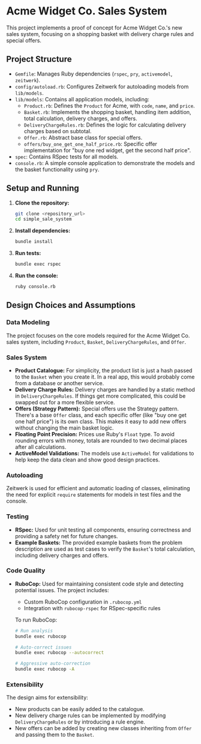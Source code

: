 # Acme Widget Co. Sales System

This project implements a proof of concept for Acme Widget Co.'s new sales system, focusing on a shopping basket with delivery charge rules and special offers.

## Project Structure

- `Gemfile`: Manages Ruby dependencies (`rspec`, `pry`, `activemodel`, `zeitwerk`).
- `config/autoload.rb`: Configures Zeitwerk for autoloading models from `lib/models`.
- `lib/models`: Contains all application models, including:
  - `Product.rb`: Defines the `Product` for Acme, with `code`, `name`, and `price`.
  - `Basket.rb`: Implements the shopping basket, handling item addition, total calculation, delivery charges, and offers.
  - `DeliveryChargeRules.rb`: Defines the logic for calculating delivery charges based on subtotal.
  - `Offer.rb`: Abstract base class for special offers.
  - `offers/buy_one_get_one_half_price.rb`: Specific offer implementation for "buy one red widget, get the second half price".
- `spec`: Contains RSpec tests for all models.
- `console.rb`: A simple console application to demonstrate the models and the basket functionality using `pry`.

## Setup and Running

1.  **Clone the repository:**
    ```bash
    git clone <repository_url>
    cd simple_sale_system
    ```
2.  **Install dependencies:**
    ```bash
    bundle install
    ```
3.  **Run tests:**
    ```bash
    bundle exec rspec
    ```
4.  **Run the console:**
    ```bash
    ruby console.rb
    ```

## Design Choices and Assumptions

### Data Modeling

The project focuses on the core models required for the Acme Widget Co. sales system, including `Product`, `Basket`, `DeliveryChargeRules`, and `Offer`.

### Sales System

-   **Product Catalogue:** For simplicity, the product list is just a hash passed to the `Basket` when you create it. In a real app, this would probably come from a database or another service.
-   **Delivery Charge Rules:** Delivery charges are handled by a static method in `DeliveryChargeRules`. If things get more complicated, this could be swapped out for a more flexible service.
-   **Offers (Strategy Pattern):** Special offers use the Strategy pattern. There's a base `Offer` class, and each specific offer (like "buy one get one half price") is its own class. This makes it easy to add new offers without changing the main basket logic.
-   **Floating Point Precision:** Prices use Ruby's `Float` type. To avoid rounding errors with money, totals are rounded to two decimal places after all calculations.
-   **ActiveModel Validations:** The models use `ActiveModel` for validations to help keep the data clean and show good design practices.

### Autoloading

Zeitwerk is used for efficient and automatic loading of classes, eliminating the need for explicit `require` statements for models in test files and the console.

### Testing

-   **RSpec:** Used for unit testing all components, ensuring correctness and providing a safety net for future changes.
-   **Example Baskets:** The provided example baskets from the problem description are used as test cases to verify the `Basket`'s total calculation, including delivery charges and offers.

### Code Quality

-   **RuboCop:** Used for maintaining consistent code style and detecting potential issues. The project includes:
    -   Custom RuboCop configuration in `.rubocop.yml`
    -   Integration with `rubocop-rspec` for RSpec-specific rules

    To run RuboCop:
    ```bash
    # Run analysis
    bundle exec rubocop

    # Auto-correct issues
    bundle exec rubocop --autocorrect

    # Aggressive auto-correction
    bundle exec rubocop -A
    ```

### Extensibility

The design aims for extensibility:
-   New products can be easily added to the catalogue.
-   New delivery charge rules can be implemented by modifying `DeliveryChargeRules` or by introducing a rule engine.
-   New offers can be added by creating new classes inheriting from `Offer` and passing them to the `Basket`.
